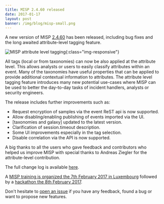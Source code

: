 ```yaml
---
title: MISP 2.4.60 released
date: 2017-01-17
layout: post
banner: /img/blog/misp-small.png
---
```


A new version of MISP [2.4.60](https://github.com/MISP/MISP/tree/v2.4.60) has been released, including bug fixes and the long awaited attribute-level tagging feature.

![MISP attribute level tagging](/img/blog/attribute-level.png){:class="img-responsive"}

All tags (local or from taxonomies) can now be also applied at the attribute level. This allows analysts or users to easily classify attributes
within an event. Many of the taxonomies have useful properties that can be applied to provide additional contextual information to attributes.
The attribute level tagging feature introduces many new potential use-cases where MISP can be used to better the day-to-day tasks of incident handlers, analysts
or security engineers.

The release includes further improvements such as:

- Request encryption of samples via the event ReST api is now supported.
- Allow disabling/enabling publishing of events imported via the UI.
- [taxonomies and galaxy] updated to the latest version.
- Clarification of session.timeout description.
- Some UI improvements especially in the tag selection.
- Disable correlation via the API is now supported.

A big thanks to all the users who gave feedback and contributors who helped us improve MISP with special thanks to Andreas Ziegler for the attribute-level contribution.

The full change log is available [here](https://www.misp.software/Changelog.txt).

A [MISP training is organized the 7th February 2017 in Luxembourg](https://www.eventbrite.com/e/misp-training-tickets-30484201066) followed by a [hackathon the 8th February 2017](https://www.eventbrite.com/e/misp-hackathon-3-tickets-30488596212).

Don't hesitate to [open an issue](https://github.com/MISP/MISP/issues) if you have any feedback, found a bug or want to propose new features.
